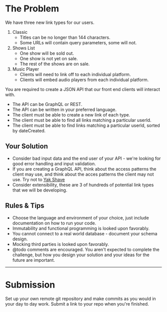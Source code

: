 # The Problem
We have three new link types for our users.

1. Classic
	- Titles can be no longer than 144 characters.
	- Some URLs will contain query parameters, some will not.
2. Shows List
	- One show will be sold out.
	- One show is not yet on sale.
	- The rest of the shows are on sale.
3. Music Player
	- Clients will need to link off to each individual platform.
	- Clients will embed audio players from each individual platform.
	
You are required to create a JSON API that our front end clients will interact with.

- The API can be GraphQL or REST.
- The API can be written in your preferred language.
- The client must be able to create a new link of each type.
- The client must be able to find all links matching a particular userId.
- The client must be able to find links matching a particular userId, sorted by dateCreated.


## Your Solution

- Consider bad input data and the end user of your API - we're looking for good error handling and input validation.
- If you are creating a GraphQL API, think about the access patterns the client may use, and think about the acces patterns the client may not use. Try not to [Yak Shave](https://seths.blog/2005/03/dont_shave_that/)
- Consider extensibility, these are 3 of hundreds of potential link types that we will be developing.


## Rules & Tips

- Choose the language and environment of your choice, just include documentation on how to run your code.
- Immutability and functional programming is looked upon favorably.
- You cannot connect to a real world database - document your schema design.
- Mocking third parties is looked upon favorably.
- @todo comments are encouraged. You aren't expected to complete the challenge, but how you design your solution and your ideas for the future are important.

---
# Submission
Set up your own remote git repository and make commits as you would in your day to day work. Submit a link to your repo when you're finished.
